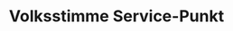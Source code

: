 ---
title: "Volksstimme Service-Punkt"
url: /wolmirstedt/volksstimme-service-punkt/
shop: Tickets
---